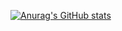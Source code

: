 [![Anurag's GitHub stats](https://github-readme-stats.vercel.app/api?username=xcraimax&locale=en&bg_color=000000&text_color=ffffff&icon_color=8d65c5&title_color=8d65c5&show_icons=true&include_all_commits=false&count_private=true)](https://github.com/xCraimax)
